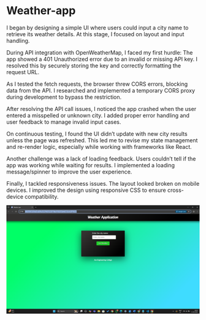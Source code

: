 # Weather-app

I began by designing a simple UI where users could input a city name to retrieve its weather details. At this stage, I focused on layout and input handling.

During API integration with OpenWeatherMap, I faced my first hurdle:
The app showed a 401 Unauthorized error due to an invalid or missing API key. I resolved this by securely storing the key and correctly formatting the request URL.

As I tested the fetch requests, the browser threw CORS errors, blocking data from the API.
I researched and implemented a temporary CORS proxy during development to bypass the restriction.

After resolving the API call issues, I noticed the app crashed when the user entered a misspelled or unknown city.
I added proper error handling and user feedback to manage invalid input cases.

On continuous testing, I found the UI didn’t update with new city results unless the page was refreshed.
This led me to revise my state management and re-render logic, especially while working with frameworks like React.

Another challenge was a lack of loading feedback. Users couldn’t tell if the app was working while waiting for results.
I implemented a loading message/spinner to improve the user experience.

Finally, I tackled responsiveness issues. The layout looked broken on mobile devices.
I improved the design using responsive CSS to ensure cross-device compatibility.



![alt text](<Screenshot (40).png>)